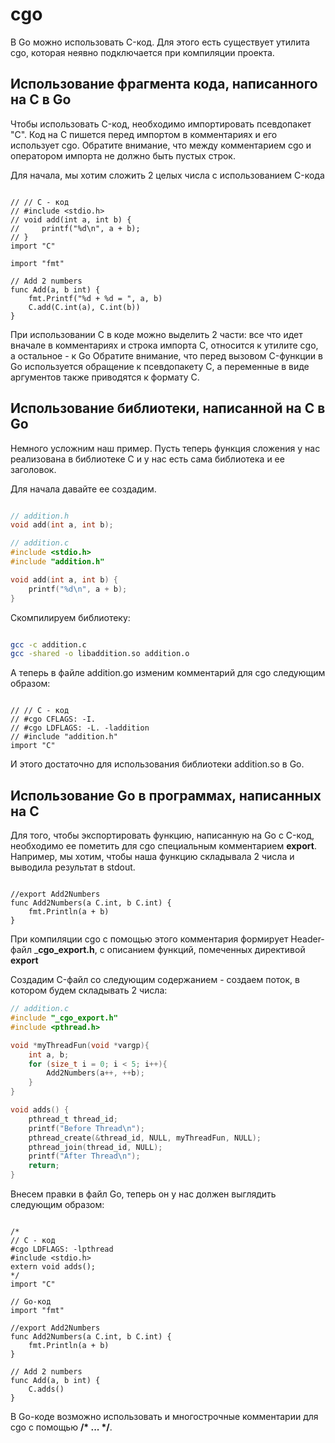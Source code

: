 # cgo

В Go можно использовать C-код. Для этого есть существует утилита cgo, которая неявно подключается при компиляции проекта.

## Использование фрагмента кода, написанного на C в Go

Чтобы использовать C-код, необходимо импортировать псевдопакет "С".
Код на C пишется перед импортом в комментариях и его использует cgo.
Обратите внимание, что между комментарием cgo и оператором импорта не должно быть пустых строк.

Для начала, мы хотим сложить 2 целых числа с использованием C-кода

```golang

// // C - код
// #include <stdio.h>
// void add(int a, int b) {
//     printf("%d\n", a + b);
// }
import "C"

import "fmt"

// Add 2 numbers
func Add(a, b int) {
    fmt.Printf("%d + %d = ", a, b)
    C.add(C.int(a), C.int(b))
}

```

При использовании C в коде можно выделить 2 части: все что идет вначале в комментариях и строка импорта C, относится к утилите cgo, а остальное - к Go
Обратите внимание, что перед вызовом C-функции в Go используется обращение к псевдопакету C, а переменные в виде аргументов также приводятся к формату C.

## Использование библиотеки, написанной на C в Go

Немного усложним наш пример. Пусть теперь функция сложения у нас реализована в библиотеке C и у нас есть сама библиотека и ее заголовок.

Для начала давайте ее создадим.

```c

// addition.h
void add(int a, int b);

// addition.c
#include <stdio.h>
#include "addition.h"

void add(int a, int b) {
    printf("%d\n", a + b);
}

```

Скомпилируем библиотеку:

```bash

gcc -c addition.c
gcc -shared -o libaddition.so addition.o

```

А теперь в файле addition.go изменим комментарий для cgo следующим образом:

```golang

// // C - код
// #cgo CFLAGS: -I.
// #cgo LDFLAGS: -L. -laddition
// #include "addition.h"
import "C"

```

И этого достаточно для использования библиотеки addition.so в Go.

## Использование Go в программах, написанных на C

Для того, чтобы экспортировать функцию, написанную на Go с C-код, необходимо ее пометить для cgo специальным комментарием __export__.
Например, мы хотим, чтобы наша функцию складывала 2 числа и выводила результат в stdout.

```golang

//export Add2Numbers
func Add2Numbers(a C.int, b C.int) {
    fmt.Println(a + b)
}

```

При компиляции cgo с помощью этого комментария формирует Header-файл ___cgo_export.h__, с описанием функций, помеченных директивой __export__

Создадим C-файл со следующим содержанием - создаем поток, в котором будем складывать 2 числа:

```c
// addition.c
#include "_cgo_export.h"
#include <pthread.h>

void *myThreadFun(void *vargp){
    int a, b;
    for (size_t i = 0; i < 5; i++){
        Add2Numbers(a++, ++b);
    }
}

void adds() {
    pthread_t thread_id;
    printf("Before Thread\n");
    pthread_create(&thread_id, NULL, myThreadFun, NULL);
    pthread_join(thread_id, NULL);
    printf("After Thread\n");
    return;
}

```

Внесем правки в файл Go, теперь он у нас должен выглядить следующим образом:

```golang

/*
// C - код
#cgo LDFLAGS: -lpthread
#include <stdio.h>
extern void adds();
*/
import "C"

// Go-код
import "fmt"

//export Add2Numbers
func Add2Numbers(a C.int, b C.int) {
    fmt.Println(a + b)
}

// Add 2 numbers
func Add(a, b int) {
    C.adds()
}

```

В Go-коде возможно использовать и многострочные комментарии для cgo с помощью __/* ... */__.
